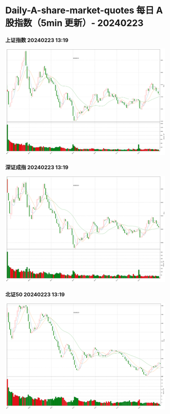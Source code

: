 
# Daily-A-share-market-quotes 每日 A 股指数（5min 更新）- 20240223

### 上证指数 20240223 13:19
![](./fig/2024/2/20240223-sh000001.png)

### 深证成指 20240223 13:19
![](./fig/2024/2/20240223-sz399001.png)

### 北证50 20240223 13:19
![](./fig/2024/2/20240223-bj899050.png)
